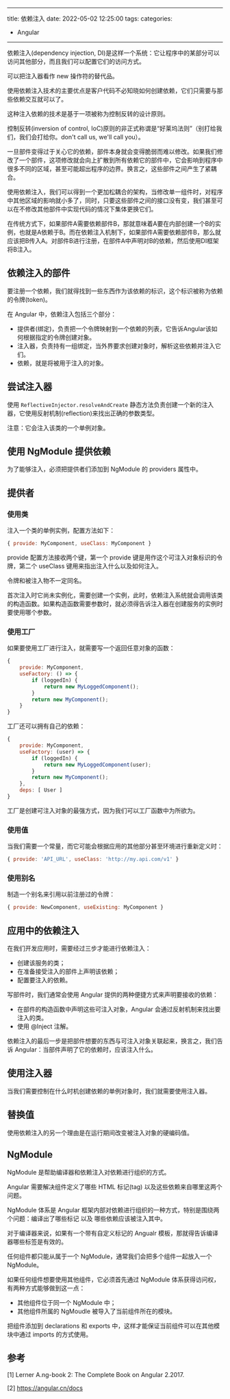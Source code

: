 
---
title: 依赖注入
date: 2022-05-02 12:25:00
tags:
categories:
- Angular
---

依赖注入(dependency injection, DI)是这样一个系统：它让程序中的某部分可以访问其他部分，而且我们可以配置它们的访问方式。

可以把注入器看作 new 操作符的替代品。

使用依赖注入技术的主要优点是客户代码不必知晓如何创建依赖，它们只需要与那些依赖交互就可以了。

这种注入依赖的技术是基于一项被称为控制反转的设计原则。

控制反转(inversion of control, IoC)原则的非正式称谓是“好莱坞法则”（别打给我们，我们会打给你。don't call us, we'll call you）。

一旦部件变得过于关心它的依赖，部件本身就会变得脆弱而难以修改。如果我们修改了一个部件，这项修改就会向上扩散到所有依赖它的部件中，它会影响到程序中很多不同的区域，甚至可能超出程序的边界。换言之，这些部件之间产生了紧耦合。

使用依赖注入，我们可以得到一个更加松耦合的架构，当修改单一组件时，对程序中其他区域的影响就小多了，同时，只要这些部件之间的接口没有变，我们甚至可以在不修改其他部件中实现代码的情况下集体更换它们。

在传统方式下，如果部件A需要依赖部件B，那就意味着A要在内部创建一个B的实例，也就是A依赖于B。而在依赖注入机制下，如果部件A需要依赖部件B，那么就应该把B传入A。对部件B进行注册，在部件A中声明对B的依赖，然后使用DI框架将B注入。

## 依赖注入的部件
要注册一个依赖，我们就得找到一些东西作为该依赖的标识，这个标识被称为依赖的令牌(token)。

在 Angular 中，依赖注入包括三个部分：
- 提供者(绑定)，负责把一个令牌映射到一个依赖的列表，它告诉Angular该如何根据指定的令牌创建对象。
- 注入器，负责持有一组绑定，当外界要求创建对象时，解析这些依赖并注入它们。
- 依赖，就是将被用于注入的对象。

## 尝试注入器
使用 `ReflectiveInjector.resolveAndCreate` 静态方法负责创建一个新的注入器，它使用反射机制(reflection)来找出正确的参数类型。

注意：它会注入该类的一个单例对象。

## 使用 NgModule 提供依赖
为了能够注入，必须把提供者们添加到 NgModule 的 providers 属性中。

## 提供者
### 使用类
注入一个类的单例实例，配置方法如下：
```javascript
{ provide: MyComponent, useClass: MyComponent }
```
provide 配置方法接收两个键，第一个 provide 键是用作这个可注入对象标识的令牌，第二个 useClass 键用来指出注入什么以及如何注入。

令牌和被注入物不一定同名。

首次注入时它尚未实例化，需要创建一个实例，此时，依赖注入系统就会调用该类的构造函数。如果构造函数需要参数时，就必须得告诉注入器在创建服务的实例时要使用哪个参数。

### 使用工厂
如果要使用工厂进行注入，就需要写一个返回任意对象的函数：
```javascript
{
    provide: MyComponent,
    useFactory: () => {
        if (loggedIn) {
            return new MyLoggedComponent();
        }
        return new MyComponent();
    }
}
```
工厂还可以拥有自己的依赖：
```javascript
{
    provide: MyComponent,
    useFactory: (user) => {
        if (loggedIn) {
            return new MyLoggedComponent(user);
        }
        return new MyComponent();
    },
    deps: [ User ]
}
```
工厂是创建可注入对象的最强方式，因为我们可以工厂函数中为所欲为。

### 使用值
当我们需要一个常量，而它可能会根据应用的其他部分甚至环境进行重新定义时：
```javascript
{ provide: 'API_URL', useClass: 'http://my.api.com/v1' }
```

### 使用别名
制造一个别名来引用以前注册过的令牌：
```javascript
{ provide: NewComponent, useExisting: MyComponent }
```

## 应用中的依赖注入
在我们开发应用时，需要经过三步才能进行依赖注入：
- 创建该服务的类；
- 在准备接受注入的部件上声明该依赖；
- 配置要注入的依赖。

写部件时，我们通常会使用 Angular 提供的两种便捷方式来声明要接收的依赖：
- 在部件的构造函数中声明这些可注入对象，Angular 会通过反射机制来找出要注入的类。
- 使用 @Inject 注解。

依赖注入的最后一步是把部件想要的东西与可注入对象关联起来，换言之，我们告诉 Angular：当部件声明了它的依赖时，应该注入什么。

## 使用注入器
当我们需要控制在什么时机创建依赖的单例对象时，我们就需要使用注入器。

## 替换值
使用依赖注入的另一个理由是在运行期间改变被注入对象的硬编码值。

## NgModule
NgModule 是帮助编译器和依赖注入对依赖进行组织的方式。

Angular 需要解决组件定义了哪些 HTML 标记(tag) 以及这些依赖来自哪里这两个问题。

NgModule 体系是 Angular 框架内部对依赖进行组织的一种方式，特别是围绕两个问题：编译出了哪些标记 以及 哪些依赖应该被注入其中。

对于编译器来说，如果有一个带有自定义标记的 Angualr 模板，那就得告诉编译器哪些标签是有效的。

任何组件都只能从属于一个 NgModule，通常我们会把多个组件一起放入一个 NgModule。

如果任何组件想要使用其他组件，它必须首先通过 NgModule 体系获得访问权，有两种方式能够做到这一点：
- 其他组件位于同一个 NgModule 中；
- 其他组件所属的 NgMoudle 被导入了当前组件所在的模块。

把组件添加到 declarations 和 exports 中，这样才能保证当前组件可以在其他模块中通过 imports 的方式使用。


## 参考
[1] Lerner A.ng-book 2: The Complete Book on Angular 2.2017.

[2] https://angular.cn/docs